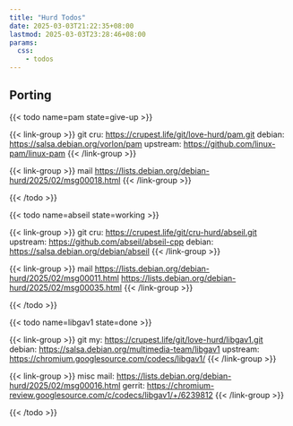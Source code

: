 ```yaml
---
title: "Hurd Todos"
date: 2025-03-03T21:22:35+08:00
lastmod: 2025-03-03T23:28:46+08:00
params:
  css:
    - todos
---
```


## Porting

{{< todo name=pam state=give-up >}}

{{< link-group >}}
git
cru: <https://crupest.life/git/love-hurd/pam.git>
debian: <https://salsa.debian.org/vorlon/pam>
upstream: <https://github.com/linux-pam/linux-pam>
{{< /link-group >}}

{{< link-group >}}
mail
<https://lists.debian.org/debian-hurd/2025/02/msg00018.html>
{{< /link-group >}}

{{< /todo >}}

{{< todo name=abseil state=working >}}

{{< link-group >}}
git
cru: <https://crupest.life/git/cru-hurd/abseil.git>
upstream: <https://github.com/abseil/abseil-cpp>
debian: <https://salsa.debian.org/debian/abseil>
{{< /link-group >}}

{{< link-group >}}
mail
<https://lists.debian.org/debian-hurd/2025/02/msg00011.html>
<https://lists.debian.org/debian-hurd/2025/02/msg00035.html>
{{< /link-group >}}

{{< /todo >}}

{{< todo name=libgav1 state=done >}}

{{< link-group >}}
git
my: <https://crupest.life/git/love-hurd/libgav1.git>
debian: <https://salsa.debian.org/multimedia-team/libgav1>
upstream: <https://chromium.googlesource.com/codecs/libgav1/>
{{< /link-group >}}

{{< link-group >}}
misc
mail: <https://lists.debian.org/debian-hurd/2025/02/msg00016.html>
gerrit: <https://chromium-review.googlesource.com/c/codecs/libgav1/+/6239812>
{{< /link-group >}}

{{< /todo >}}


